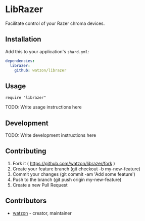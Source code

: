 # LibRazer

Facilitate control of your Razer chroma devices.

## Installation

Add this to your application's `shard.yml`:

```yaml
dependencies:
  librazer:
    github: watzon/librazer
```

## Usage

```crystal
require "librazer"
```

TODO: Write usage instructions here

## Development

TODO: Write development instructions here

## Contributing

1. Fork it ( https://github.com/watzon/librazer/fork )
2. Create your feature branch (git checkout -b my-new-feature)
3. Commit your changes (git commit -am 'Add some feature')
4. Push to the branch (git push origin my-new-feature)
5. Create a new Pull Request

## Contributors

- [watzon](https://github.com/watzon)  - creator, maintainer
